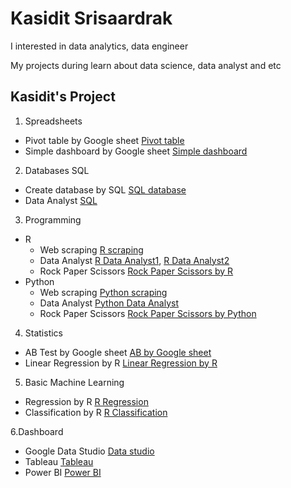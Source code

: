 # Kasidit Srisaardrak
I interested in data analytics, data engineer

My projects during learn about data science, data analyst and etc

## Kasidit's Project
1. Spreadsheets
  - Pivot table by Google sheet [Pivot table](https://docs.google.com/spreadsheets/d/1V6kkMmL-uy1j0W4HX2juQ4EKSi3G984F_Sjo_TdoSLc/edit?usp=sharing)
  - Simple dashboard by Google sheet [Simple dashboard](https://docs.google.com/spreadsheets/d/19JqyZ1atElPFCIJ_JJvbB4a5bvJiiWIxEKtLubHfexU/edit?usp=sharing)

2. Databases SQL
  - Create database by SQL [SQL database](https://replit.com/@kasiditsrisaard/SQLrestaurantsdatabase#main.sql)
  - Data Analyst [SQL](https://github.com/Kasdit/Kasidit_Project/blob/main/International_debt_SQL.ipynb)

3. Programming
  - R 
    - Web scraping [R scraping](https://datalore.jetbrains.com/notebook/doM9UCb9S5SvxDBXFDx2Hi/iqLxf6FobxS7OsbH6Ovwrg/)
    - Data Analyst [R Data Analyst1](https://datalore.jetbrains.com/notebook/doM9UCb9S5SvxDBXFDx2Hi/4CKyipdl9tJ5sGLPYoXQYA/), [R Data Analyst2](https://datalore.jetbrains.com/notebook/doM9UCb9S5SvxDBXFDx2Hi/SHhHwgsL1Ygih2WqRrsCPP/)
    - Rock Paper Scissors [Rock Paper Scissors by R](https://replit.com/@kasiditsrisaard/rock-paper-scissors-game#main.r)
  - Python
    - Web scraping [Python scraping](https://github.com/FireFonZ/Kasidit_Project/blob/main/Python/Web%20Scraping.pyt)
    - Data Analyst [Python Data Analyst](https://github.com/Kasdit/Kasidit_Project/blob/main/NYC13%20with%20Python%20.ipynb)
    - Rock Paper Scissors [Rock Paper Scissors by Python](https://datalore.jetbrains.com/notebook/doM9UCb9S5SvxDBXFDx2Hi/7MNdlcLUvShAJK9Pvdv5KA/)
4. Statistics 
  - AB Test by Google sheet [AB by Google sheet](https://docs.google.com/spreadsheets/d/1XtiQCjZ0eX3nYUHNUE3Qg3EqUhdiWu6j-fxF4gu-GY4/edit?usp=sharing)
  - Linear Regression by R [Linear Regression by R](https://github.com/FireFonZ/Kasidit_Project/blob/main/R/Linear%20Regression.R)

5. Basic Machine Learning
  - Regression by R [R Regression](https://github.com/FireFonZ/Kasidit_Project/blob/main/R/Regression.R)
  - Classification by R [R Classification](https://github.com/FireFonZ/Kasidit_Project/blob/main/R/Classification.R)

6.Dashboard
  - Google Data Studio [Data studio](https://datastudio.google.com/reporting/ce436bd8-e9de-412b-b2e4-f860c83839b1)
  - Tableau [Tableau](https://public.tableau.com/views/DashboardTableau_16727413022250/Dashboard1?:language=en-US&:display_count=n&:origin=viz_share_link)
  - Power BI [Power BI](https://github.com/FireFonZ/Kasidit_Project/blob/main/Power_BI.pdf)

